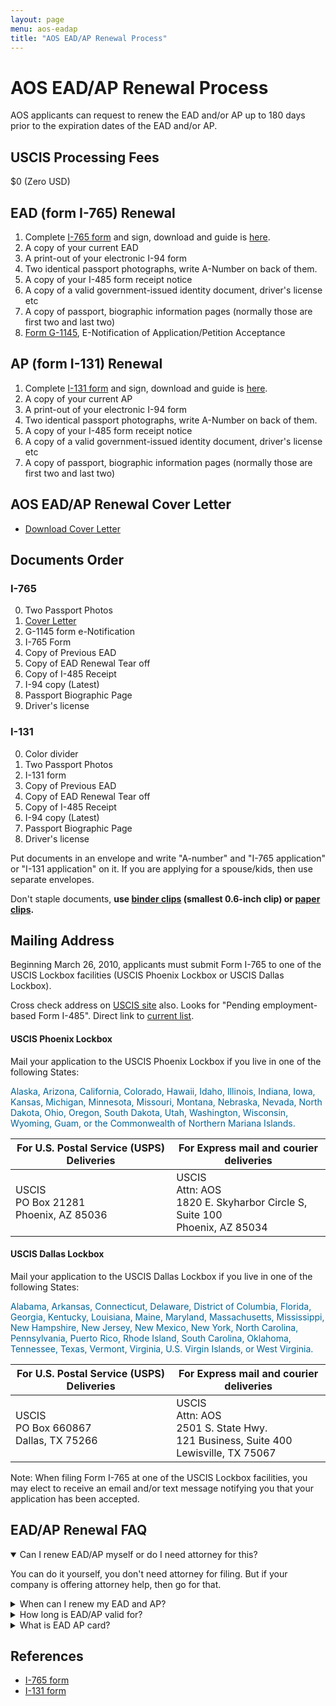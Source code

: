 ```yaml
---
layout: page
menu: aos-eadap
title: "AOS EAD/AP Renewal Process"
---
```


# AOS EAD/AP Renewal Process
AOS applicants can request to renew the EAD and/or AP up to 180 days prior to the expiration dates of the EAD and/or AP.

## USCIS Processing Fees
$0 (Zero USD)

## EAD (form I-765) Renewal
1. Complete [I-765 form](https://www.uscis.gov/sites/default/files/document/forms/i-765.pdf) and sign, download and guide is [here](/kb/aos-eadap/form-I-765-renewal-guide/). 
2. A copy of your current EAD
3. A print-out of your electronic I-94 form
4. Two identical passport photographs, write A-Number on back of them. 
5. A copy of your I-485 form receipt notice
6. A copy of a valid government-issued identity document, driver's license etc
7. A copy of passport, biographic information pages (normally those are first two and last two) 
8. [Form G-1145](https://www.uscis.gov/g-1145), E-Notification of Application/Petition Acceptance

## AP (form I-131) Renewal
1. Complete [I-131 form](https://www.uscis.gov/sites/default/files/document/forms/i-131.pdf) and sign, download and guide is [here](/kb/aos-eadap/form-I-131-renewal-guide/). 
2. A copy of your current AP
3. A print-out of your electronic I-94 form
4. Two identical passport photographs, write A-Number on back of them. 
5. A copy of your I-485 form receipt notice
6. A copy of a valid government-issued identity document, driver's license etc
7. A copy of passport, biographic information pages (normally those are first two and last two) 

## AOS EAD/AP Renewal Cover Letter
- [Download Cover Letter](/kb/aos-eadap/coverletters/aos-eadap-renewal-coverletter.txt)

## Documents Order
### I-765
0. Two Passport Photos
1. [Cover Letter](/kb/aos-eadap/coverletters/aos-eadap-renewal-coverletter.txt)
2. G-1145 form e-Notification
3. I-765 Form
4. Copy of Previous EAD
5. Copy of EAD Renewal Tear off
6. Copy of I-485 Receipt
7. I-94 copy (Latest)
8. Passport Biographic Page
9. Driver's license

### I-131
0. Color divider
1. Two Passport Photos
2. I-131 form
3. Copy of Previous EAD
4. Copy of EAD Renewal Tear off
5. Copy of I-485 Receipt
6. I-94 copy (Latest)
7. Passport Biographic Page
8. Driver's license

Put documents in an envelope and write "A-number" and "I-765 application" or "I-131 application" on it. If you are applying for a spouse/kids, then use separate envelopes. 

Don't staple documents, **use [binder clips](https://amzn.to/3AtPzKZ) (smallest 0.6-inch clip) or [paper clips](https://amzn.to/3zp3n8h).**

## Mailing Address
Beginning March 26, 2010, applicants must submit Form I-765 to one of the USCIS Lockbox facilities (USCIS Phoenix Lockbox or USCIS Dallas Lockbox).

Cross check address on [USCIS site](https://www.uscis.gov/i-765-addresses) also. Looks for "Pending employment-based Form I-485". Direct link to [current list](https://www.uscis.gov/forms/forms-information/uscis-phoenix-and-dallas-lockbox-facilities).

#### USCIS Phoenix Lockbox

Mail your application to the USCIS Phoenix Lockbox if you live in one of the following States: 
<p style="color:#006699">Alaska, Arizona, California, Colorado, Hawaii, Idaho, Illinois, Indiana, Iowa, Kansas, Michigan, Minnesota, Missouri, Montana, Nebraska, Nevada, North Dakota, Ohio, Oregon, South Dakota, Utah, Washington, Wisconsin, Wyoming, Guam, or the Commonwealth of Northern Mariana Islands.</p>

<table class="styled-table1">
    <thead>
        <tr>
            <th scope="col">For U.S. Postal Service (USPS) Deliveries</th>
            <th scope="col">For Express mail and courier deliveries</th>
        </tr>
    </thead>
    <tbody>
        <tr>
            <td scope="row" data-label="for USPS">USCIS<br>PO Box 21281<br>Phoenix, AZ 85036</td>
            <td data-label="For FedEx/UPS etc">USCIS<br>Attn:  AOS<br>1820 E. Skyharbor Circle S, <br>Suite 100<br>Phoenix, AZ 85034</td>
        </tr>
    </tbody>
</table>


#### USCIS Dallas Lockbox

Mail your application to the USCIS Dallas Lockbox if you live in one of the following States: 
<p style="color:#006699">Alabama, Arkansas, Connecticut, Delaware, District of Columbia, Florida, Georgia, Kentucky, Louisiana, Maine, Maryland, Massachusetts, Mississippi, New Hampshire, New Jersey, New Mexico, New York, North Carolina, Pennsylvania, Puerto Rico, Rhode Island, South Carolina, Oklahoma, Tennessee, Texas, Vermont, Virginia, U.S. Virgin Islands, or West Virginia.</p>

<table class="styled-table1">
    <thead>
        <tr>
            <th scope="col">For U.S. Postal Service (USPS) Deliveries</th>
            <th scope="col">For Express mail and courier deliveries</th>
        </tr>
    </thead>
    <tbody>
        <tr>
            <td scope="row" data-label="for USPS">USCIS<br>PO Box 660867<br>Dallas, TX 75266</td>
            <td data-label="For FedEx/UPS etc">USCIS<br>Attn: AOS<br>2501 S. State Hwy.<br>121 Business, Suite 400<br>Lewisville, TX 75067</td>
        </tr>
    </tbody>
</table>

Note: When filing Form I-765 at one of the USCIS Lockbox facilities, you may elect to receive an email and/or text message notifying you that your application has been accepted.

## EAD/AP Renewal FAQ

<details open>
<summary>Can I renew EAD/AP myself or do I need attorney for this?</summary>
<p>You can do it yourself, you don't need attorney for filing. But if your company is offering attorney help, then go for that.</p>
</details>

<details>
<summary>When can I renew my EAD and AP?</summary>
<p>If you want to renew your EAD/AP combo card then you should file both applications simultaneously and no more than 180 days before the expiry date on card</p>
</details>

<details>
<summary>How long is EAD/AP valid for?</summary>
<p>Now·a·days card is given with 2 year validity, but previously it was 1 year.</p>
</details>

<details>
<summary>What is EAD AP card?</summary>
<p>EAD/AP is a combo card issued by USCIS. It combines an Employment Authorization Document (also known as a work permit or EAD) with Advance Parole permission (allowing you to travel and return to the U.S. without abandoning your green card application-in-progress.)</p>
</details>

## References
- [I-765 form](https://www.uscis.gov/sites/default/files/document/forms/i-765.pdf)
- [I-131 form](https://www.uscis.gov/sites/default/files/document/forms/i-131.pdf)

